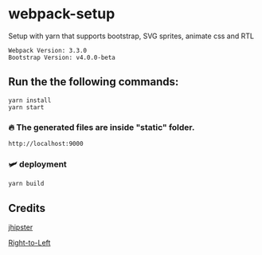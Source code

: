 # webpack-setup
Setup with yarn that supports bootstrap, SVG sprites, animate css and RTL 

```
Webpack Version: 3.3.0
Bootstrap Version: v4.0.0-beta
```

## Run the the following commands:

```
yarn install
yarn start
```

### 🔥 The generated files are inside "static" folder.

```
http://localhost:9000
```


### 🛩 deployment
```
yarn build
```


## Credits
[jhipster](https://github.com/jhipster/jhipster-sample-app/tree/master/webpack)

[Right-to-Left](https://www.npmjs.com/package/rtl-sass)
